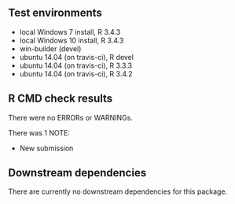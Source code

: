 ## Test environments
* local Windows 7 install, R 3.4.3
* local Windows 10 install, R 3.4.3
* win-builder (devel)
* ubuntu 14.04 (on travis-ci), R devel
* ubuntu 14.04 (on travis-ci), R 3.3.3
* ubuntu 14.04 (on travis-ci), R 3.4.2

## R CMD check results
There were no ERRORs or WARNINGs. 

There was 1 NOTE:

* New submission

## Downstream dependencies
There are currently no downstream dependencies for this package.